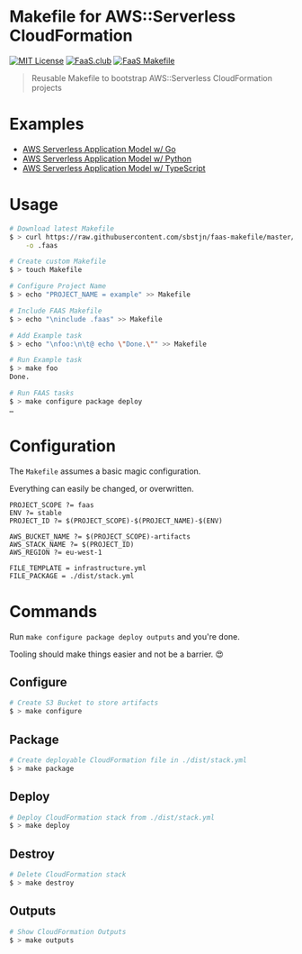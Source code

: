 # Makefile for AWS::Serverless CloudFormation

[![MIT License](https://badgen.now.sh/badge/License/MIT/blue)](https://github.com/sbstjn/faas-makefile/blob/master/LICENSE.md)
[![FaaS.club](https://badgen.now.sh/badge/FaaS/CLUB/00C387)](https://faas.club)
[![FaaS Makefile](https://badgen.now.sh/badge/FaaS/Makefile/purple)](https://github.com/sbstjn/faas-makefile)

> Reusable Makefile to bootstrap AWS::Serverless CloudFormation projects

# Examples

- [AWS Serverless Application Model w/ Go](https://github.com/sbstjn/faas-sam-lambda-go)
- [AWS Serverless Application Model w/ Python](https://github.com/sbstjn/faas-sam-lambda-python)
- [AWS Serverless Application Model w/ TypeScript](https://github.com/sbstjn/faas-sam-lambda-typescript)

# Usage

```bash
# Download latest Makefile
$ > curl https://raw.githubusercontent.com/sbstjn/faas-makefile/master/Makefile \
    -o .faas

# Create custom Makefile
$ > touch Makefile

# Configure Project Name
$ > echo "PROJECT_NAME = example" >> Makefile

# Include FAAS Makefile
$ > echo "\ninclude .faas" >> Makefile

# Add Example task
$ > echo "\nfoo:\n\t@ echo \"Done.\"" >> Makefile

# Run Example task
$ > make foo
Done.

# Run FAAS tasks
$ > make configure package deploy
…
```

# Configuration

The `Makefile` assumes a basic magic configuration.

Everything can easily be changed, or overwritten.

```make
PROJECT_SCOPE ?= faas
ENV ?= stable
PROJECT_ID ?= $(PROJECT_SCOPE)-$(PROJECT_NAME)-$(ENV)

AWS_BUCKET_NAME ?= $(PROJECT_SCOPE)-artifacts
AWS_STACK_NAME ?= $(PROJECT_ID)
AWS_REGION ?= eu-west-1

FILE_TEMPLATE = infrastructure.yml
FILE_PACKAGE = ./dist/stack.yml
```

# Commands

Run `make configure package deploy outputs` and you're done.

Tooling should make things easier and not be a barrier. 😍

## Configure

```bash
# Create S3 Bucket to store artifacts
$ > make configure
```

## Package

```bash
# Create deployable CloudFormation file in ./dist/stack.yml
$ > make package
```

## Deploy

```bash
# Deploy CloudFormation stack from ./dist/stack.yml
$ > make deploy
```

## Destroy

```bash
# Delete CloudFormation stack
$ > make destroy
```

## Outputs

```bash
# Show CloudFormation Outputs
$ > make outputs
```
